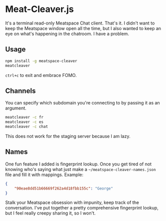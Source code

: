 # Meat-Cleaver.js

It's a terminal read-only Meatspace Chat client. That's it. I didn't want to keep the Meatspace window open all the time, but I also wanted to keep an eye on what's happening in the chatroom. I have a problem.

## Usage

```bash
npm install -g meatspace-cleaver
meatcleaver
```

`ctrl+c` to exit and embrace FOMO.

## Channels

You can specify which subdomain you're connecting to by passing it as an argument.

```bash
meatcleaver -c fr
meatcleaver -c es
meatcleaver -c chat
```

This does not work for the staging server because I am lazy.

## Names

One fun feature I added is fingerprint lookup. Once you get tired of not knowing who's saying what just make a `~/meatspace-cleaver-names.json` file and fill it with mappings. Example:

```json
{
    "90eae8dd51b66669f262a4d18fbb155c": "George"
}

```

Stalk your Meatspace obsession with impunity, keep track of the conversation. I've put together a pretty comprehensive fingerprint lookup, but I feel really creepy sharing it, so I won't.
